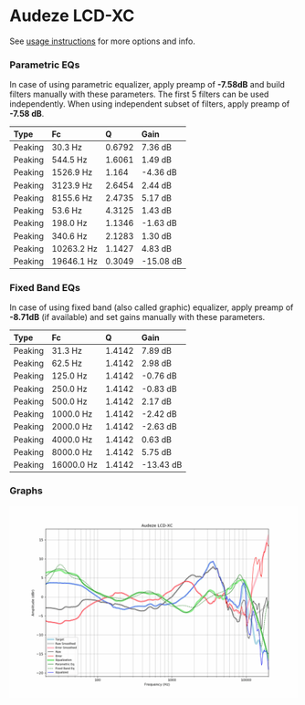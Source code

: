 # Audeze LCD-XC
See [usage instructions](https://github.com/jaakkopasanen/AutoEq#usage) for more options and info.

### Parametric EQs
In case of using parametric equalizer, apply preamp of **-7.58dB** and build filters manually
with these parameters. The first 5 filters can be used independently.
When using independent subset of filters, apply preamp of **-7.58 dB**.

| Type    | Fc         |      Q | Gain      |
|:--------|:-----------|:-------|:----------|
| Peaking | 30.3 Hz    | 0.6792 | 7.36 dB   |
| Peaking | 544.5 Hz   | 1.6061 | 1.49 dB   |
| Peaking | 1526.9 Hz  | 1.164  | -4.36 dB  |
| Peaking | 3123.9 Hz  | 2.6454 | 2.44 dB   |
| Peaking | 8155.6 Hz  | 2.4735 | 5.17 dB   |
| Peaking | 53.6 Hz    | 4.3125 | 1.43 dB   |
| Peaking | 198.0 Hz   | 1.1346 | -1.63 dB  |
| Peaking | 340.6 Hz   | 2.1283 | 1.30 dB   |
| Peaking | 10263.2 Hz | 1.1427 | 4.83 dB   |
| Peaking | 19646.1 Hz | 0.3049 | -15.08 dB |

### Fixed Band EQs
In case of using fixed band (also called graphic) equalizer, apply preamp of **-8.71dB**
(if available) and set gains manually with these parameters.

| Type    | Fc         |      Q | Gain      |
|:--------|:-----------|:-------|:----------|
| Peaking | 31.3 Hz    | 1.4142 | 7.89 dB   |
| Peaking | 62.5 Hz    | 1.4142 | 2.98 dB   |
| Peaking | 125.0 Hz   | 1.4142 | -0.76 dB  |
| Peaking | 250.0 Hz   | 1.4142 | -0.83 dB  |
| Peaking | 500.0 Hz   | 1.4142 | 2.17 dB   |
| Peaking | 1000.0 Hz  | 1.4142 | -2.42 dB  |
| Peaking | 2000.0 Hz  | 1.4142 | -2.63 dB  |
| Peaking | 4000.0 Hz  | 1.4142 | 0.63 dB   |
| Peaking | 8000.0 Hz  | 1.4142 | 5.75 dB   |
| Peaking | 16000.0 Hz | 1.4142 | -13.43 dB |

### Graphs
![](./Audeze%20LCD-XC.png)